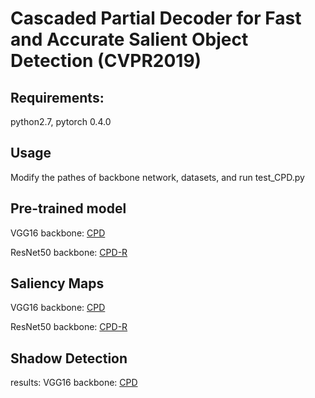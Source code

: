 Cascaded Partial Decoder for Fast and Accurate Salient Object Detection (CVPR2019)
====

Requirements: 
----
python2.7, pytorch 0.4.0

Usage
-----
Modify the pathes of backbone network, datasets, and run test_CPD.py

Pre-trained model
-----
VGG16     backbone: [CPD](https://drive.google.com/open?id=1ddopz30_sNPOb0MvTCoNwZwL-oQDMGIW)

ResNet50  backbone: [CPD-R](https://drive.google.com/open?id=188sybU9VU5rW2BH2Yzhko4w-G5sPp6yG)

Saliency Maps
-----
VGG16     backbone: [CPD](https://drive.google.com/open?id=1LcCTcKGEsZjO8WUgbGpiiZ4atQrK1u_O)

ResNet50  backbone: [CPD-R](https://drive.google.com/open?id=16pLY2qYZ1KIzPRwR7zFUseEDJiwhdHOg)

Shadow Detection
-----
results:
VGG16     backbone: [CPD](https://drive.google.com/open?id=1R__w0FXpMhUMnIuoxPaX6cFzwAypX13U)
